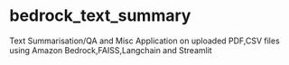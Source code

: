 # bedrock_text_summary
Text Summarisation/QA and Misc Application on uploaded PDF,CSV files using Amazon Bedrock,FAISS,Langchain and Streamlit
